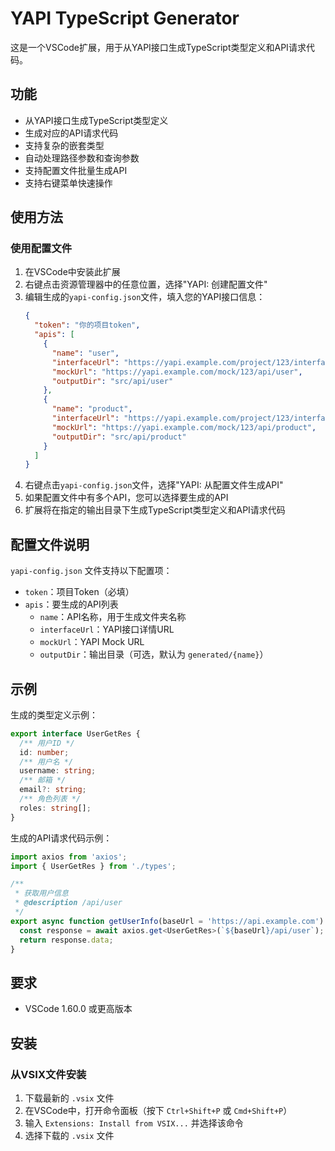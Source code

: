 # YAPI TypeScript Generator

这是一个VSCode扩展，用于从YAPI接口生成TypeScript类型定义和API请求代码。

## 功能

- 从YAPI接口生成TypeScript类型定义
- 生成对应的API请求代码
- 支持复杂的嵌套类型
- 自动处理路径参数和查询参数
- 支持配置文件批量生成API
- 支持右键菜单快速操作

## 使用方法

### 使用配置文件

1. 在VSCode中安装此扩展
2. 右键点击资源管理器中的任意位置，选择"YAPI: 创建配置文件"
3. 编辑生成的`yapi-config.json`文件，填入您的YAPI接口信息：
   ```json
   {
     "token": "你的项目token",
     "apis": [
       {
         "name": "user",
         "interfaceUrl": "https://yapi.example.com/project/123/interface/api/456",
         "mockUrl": "https://yapi.example.com/mock/123/api/user",
         "outputDir": "src/api/user"
       },
       {
         "name": "product",
         "interfaceUrl": "https://yapi.example.com/project/123/interface/api/789",
         "mockUrl": "https://yapi.example.com/mock/123/api/product",
         "outputDir": "src/api/product"
       }
     ]
   }
   ```
4. 右键点击`yapi-config.json`文件，选择"YAPI: 从配置文件生成API"
5. 如果配置文件中有多个API，您可以选择要生成的API
6. 扩展将在指定的输出目录下生成TypeScript类型定义和API请求代码


## 配置文件说明

`yapi-config.json` 文件支持以下配置项：

- `token`：项目Token（必填）
- `apis`：要生成的API列表
  - `name`：API名称，用于生成文件夹名称
  - `interfaceUrl`：YAPI接口详情URL
  - `mockUrl`：YAPI Mock URL
  - `outputDir`：输出目录（可选，默认为 `generated/{name}`）

## 示例

生成的类型定义示例：

```typescript
export interface UserGetRes {
  /** 用户ID */
  id: number;
  /** 用户名 */
  username: string;
  /** 邮箱 */
  email?: string;
  /** 角色列表 */
  roles: string[];
}
```

生成的API请求代码示例：

```typescript
import axios from 'axios';
import { UserGetRes } from './types';

/**
 * 获取用户信息
 * @description /api/user
 */
export async function getUserInfo(baseUrl = 'https://api.example.com') {
  const response = await axios.get<UserGetRes>(`${baseUrl}/api/user`);
  return response.data;
}
```

## 要求

- VSCode 1.60.0 或更高版本

## 安装

### 从VSIX文件安装

1. 下载最新的 `.vsix` 文件
2. 在VSCode中，打开命令面板（按下 `Ctrl+Shift+P` 或 `Cmd+Shift+P`）
3. 输入 `Extensions: Install from VSIX...` 并选择该命令
4. 选择下载的 `.vsix` 文件